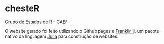 # chesteR
Grupo de Estudos de R - CAEF

O website gerado foi feito utilizando o Github pages e [Franklin.lj](https://github.com/tlienart/Franklin.jl), um pacote nativo da linguagem [Julia](https://julialang.org/) para construção de websites.

